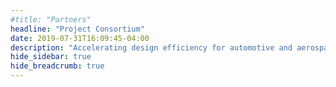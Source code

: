 ```yaml
---
#title: "Partners"
headline: "Project Consortium"
date: 2019-07-31T16:09:45-04:00
description: "Accelerating design efficiency for automotive and aerospace systems"
hide_sidebar: true
hide_breadcrumb: true
---
```

<br>



